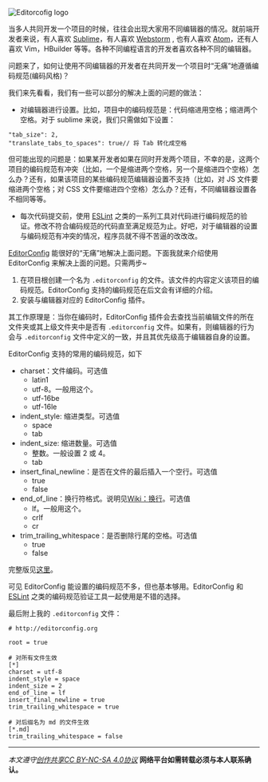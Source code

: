 ![Editorcofig logo](http://upload-images.jianshu.io/upload_images/16777-ff477bd78a528652.png?imageMogr2/auto-orient/strip%7CimageView2/2/w/1240)

当多人共同开发一个项目的时候，往往会出现大家用不同编辑器的情况。就前端开发者来说，有人喜欢 [Sublime](http://www.sublimetext.com/3)，有人喜欢 [Webstorm](https://www.jetbrains.com/webstorm/) , 也有人喜欢 [Atom](https://atom.io/)，还有人喜欢 Vim，HBuilder 等等。各种不同编程语言的开发者喜欢各种不同的编辑器。

问题来了，如何让使用不同编辑器的开发者在共同开发一个项目时“无痛”地遵循编码规范(编码风格)？

我们来先看看，我们有一些可以部分的解决上面的问题的做法：
* 对编辑器进行设置。比如，项目中的编码规范是：代码缩进用空格；缩进两个空格。对于 sublime 来说，我们只需做如下设置：
```
"tab_size": 2,
"translate_tabs_to_spaces": true// 将 Tab 转化成空格
```
但可能出现的问题是：如果某开发者如果在同时开发两个项目，不幸的是，这两个项目的编码规范有冲突（比如，一个是缩进两个空格，另一个是缩进四个空格）怎么办？还有，如果该项目的某些编码规范编辑器设置不支持（比如，对 JS 文件要缩进两个空格；对 CSS 文件要缩进四个空格）怎么办？还有，不同编辑器设置各不相同等等。
* 每次代码提交前，使用 [ESLint](http://eslint.org/) 之类的一系列工具对代码进行编码规范的验证。修改不符合编码规范的代码直至满足规范为止。好吧，对于编辑器的设置与编码规范有冲突的情况，程序员就不得不苦逼的改改改。

[EditorConfig](http://editorconfig.org/) 能很好的“无痛”地解决上面问题。下面我就来介绍使用 EditorConfig 来解决上面的问题。只需两步~

1. 在项目根创建一个名为 `.editorconfig` 的文件。该文件的内容定义该项目的编码规范。EditorConfig 支持的编码规范在后文会有详细的介绍。
2. 安装与编辑器对应的 EditorConfig 插件。

其工作原理是：当你在编码时，EditorConfig 插件会去查找当前编辑文件的所在文件夹或其上级文件夹中是否有 `.editorconfig` 文件。如果有，则编辑器的行为会与 `.editorconfig` 文件中定义的一致，并且其优先级高于编辑器自身的设置。

 EditorConfig 支持的常用的编码规范，如下
* charset：文件编码。可选值
  * latin1
  * utf-8。一般用这个。
  * utf-16be
  * utf-16le
* indent_style: 缩进类型。可选值
  * space
  * tab
* indent_size: 缩进数量。可选值
  * 整数。一般设置 2 或 4。
  * tab
* insert_final_newline：是否在文件的最后插入一个空行。可选值
  * true
  * false
* end_of_line：换行符格式。说明见[Wiki：换行](https://zh.wikipedia.org/zh/%E6%8F%9B%E8%A1%8C)。可选值
  * lf。一般用这个。
  * crlf
  * cr
* trim_trailing_whitespace：是否删除行尾的空格。可选值
  * true
  * false

完整版见[这里](https://github.com/editorconfig/editorconfig/wiki/EditorConfig-Properties)。

可见 EditorConfig 能设置的编码规范不多，但也基本够用。EditorConfig 和 [ESLint](http://eslint.org/) 之类的编码规范验证工具一起使用是不错的选择。

最后附上我的 `.editorconfig` 文件：
```
# http://editorconfig.org

root = true

# 对所有文件生效
[*]
charset = utf-8
indent_style = space
indent_size = 2
end_of_line = lf
insert_final_newline = true
trim_trailing_whitespace = true

# 对后缀名为 md 的文件生效
[*.md]
trim_trailing_whitespace = false
```

***

*本文遵守[创作共享CC BY-NC-SA 4.0协议](http://creativecommons.org/licenses/by-nc-sa/4.0/)*
**网络平台如需转载必须与本人联系确认。**
